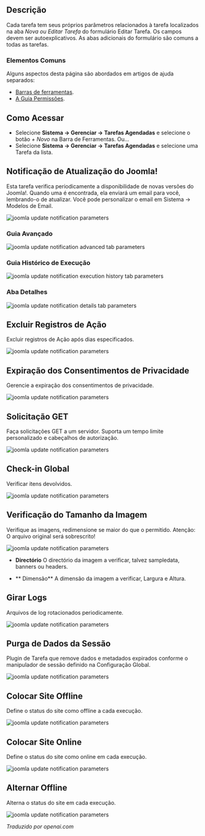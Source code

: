 <!-- Filename: Help5.x:Scheduled_Tasks:_Edit / Display title: Editar Tarefa -->

## Descrição

Cada tarefa tem seus próprios parâmetros relacionados à tarefa localizados na aba *Nova ou Editar Tarefa* do formulário Editar Tarefa. Os campos devem ser autoexplicativos. As abas adicionais do formulário são comuns a todas as tarefas.

### Elementos Comuns

Alguns aspectos desta página são abordados em artigos de ajuda separados:

* [Barras de ferramentas](jdocmanual?article=help/common-elements/toolbars).
* [A Guia Permissões](jdocmanual?article=help/common-elements/edit-permissions).

## Como Acessar

- Selecione **Sistema → Gerenciar → Tarefas Agendadas** e selecione o botão *+ Novo* na Barra de Ferramentas. Ou...
- Selecione **Sistema → Gerenciar → Tarefas Agendadas** e selecione uma Tarefa da lista.

## Notificação de Atualização do Joomla!

Esta tarefa verifica periodicamente a disponibilidade de novas versões do Joomla!. Quando uma é encontrada, ela enviará um email para você, lembrando-o de atualizar. Você pode personalizar o email em Sistema → Modelos de Email.

![joomla update notification parameters](../../../pt/images/maintenance/scheduled-tasks-types-joomla-update-notofication.png)

### Guia Avançado

![joomla update notification advanced tab parameters](../../../pt/images/maintenance/scheduled-tasks-types-advanced-tab.png)

### Guia Histórico de Execução

![joomla update notification execution history tab parameters](../../../pt/images/maintenance/scheduled-tasks-types-exec-history-tab.png)

### Aba Detalhes

![joomla update notification details tab parameters](../../../pt/images/maintenance/scheduled-tasks-types-details-tab.png)

## Excluir Registros de Ação

Excluir registros de Ação após dias especificados.

![joomla update notification parameters](../../../pt/images/maintenance/scheduled-tasks-types-delete-action-logs.png)

## Expiração dos Consentimentos de Privacidade

Gerencie a expiração dos consentimentos de privacidade.

![joomla update notification parameters](../../../pt/images/maintenance/scheduled-tasks-types-privacy-consent.png)

## Solicitação GET

Faça solicitações GET a um servidor. Suporta um tempo limite personalizado e cabeçalhos de autorização.

![joomla update notification parameters](../../../pt/images/maintenance/scheduled-tasks-types-get-request.png)

## Check-in Global

Verificar itens devolvidos.

![joomla update notification parameters](../../../pt/images/maintenance/scheduled-tasks-types-global-check-in.png)

## Verificação do Tamanho da Imagem

Verifique as imagens, redimensione se maior do que o permitido. Atenção: O arquivo original será sobrescrito!

![joomla update notification parameters](../../../pt/images/maintenance/scheduled-tasks-types-image-size-check.png)

- **Directório** O directório da imagem a verificar, talvez sampledata, banners ou headers.

- ** Dimensão** A dimensão da imagem a verificar, Largura e Altura.

## Girar Logs

Arquivos de log rotacionados periodicamente.

![joomla update notification parameters](../../../pt/images/maintenance/scheduled-tasks-types-rotate-logs.png)

## Purga de Dados da Sessão

Plugin de Tarefa que remove dados e metadados expirados conforme o manipulador de sessão definido na Configuração Global.

![joomla update notification parameters](../../../pt/images/maintenance/scheduled-tasks-types-session-data-purge.png)

## Colocar Site Offline

Define o status do site como offline a cada execução.

![joomla update notification parameters](../../../pt/images/maintenance/scheduled-tasks-types-set-site-offline.png)

## Colocar Site Online

Define o status do site como online em cada execução.

![joomla update notification parameters](../../../pt/images/maintenance/scheduled-tasks-types-set-site-online.png)

## Alternar Offline

Alterna o status do site em cada execução.

![joomla update notification parameters](../../../pt/images/maintenance/scheduled-tasks-types-toggle-offline.png)

*Traduzido por openai.com*

